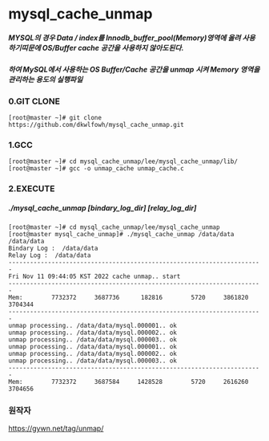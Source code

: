 # mysql_cache_unmap



##### MYSQL의 경우 Data / index를 Innodb_buffer_pool(Memory)영역에 올려 사용하기띠문에 OS/Buffer cache 공간을 사용하지 않아도된다.
##### 하여 MySQL에서 사용하는 OS Buffer/Cache 공간을 unmap 시켜 Memory 영역을 관리하는 용도의 실행파일


### 0.GIT CLONE
```
[root@master ~]# git clone https://github.com/dkwlfowh/mysql_cache_unmap.git
```

### 1.GCC
```
[root@master ~]# cd mysql_cache_unmap/lee/mysql_cache_unmap/lib/
[root@master ~]# gcc -o unmap_cache unmap_cache.c 
```

### 2.EXECUTE
##### ./mysql_cache_unmap [bindary_log_dir] [relay_log_dir]
```
[root@master ~]# cd mysql_cache_unmap/lee/mysql_cache_unmap
[root@master mysql_cache_unmap]# ./mysql_cache_unmap /data/data /data/data
Bindary Log :  /data/data
Relay Log :  /data/data
-----------------------------------------------------------------------
Fri Nov 11 09:44:05 KST 2022 cache unmap.. start
-----------------------------------------------------------------------
Mem:        7732372     3687736      182816        5720     3861820     3704344
-----------------------------------------------------------------------
unmap processing.. /data/data/mysql.000001.. ok
unmap processing.. /data/data/mysql.000002.. ok
unmap processing.. /data/data/mysql.000003.. ok
unmap processing.. /data/data/mysql.000001.. ok
unmap processing.. /data/data/mysql.000002.. ok
unmap processing.. /data/data/mysql.000003.. ok
-----------------------------------------------------------------------
Mem:        7732372     3687584     1428528        5720     2616260     3704656
```

### 원작자
https://gywn.net/tag/unmap/
